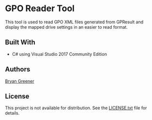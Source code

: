 # GPO Reader Tool

This tool is used to read GPO XML files generated from GPResult and display the mapped drive settings in an easier to read format.

## Built With

* C# using Visual Studio 2017 Community Edition

## Authors

[Bryan Greener](https://github.com/bryangreener)

## License

This project is not available for distribution. See the [LICENSE.txt](https://github.com/bryangreener/Denso/blob/master/LICENSE.txt) file for details.
